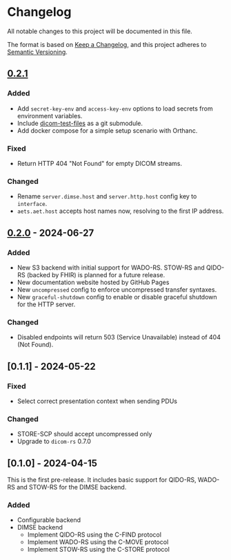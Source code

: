# Changelog

All notable changes to this project will be documented in this file.

The format is based on [Keep a Changelog](https://keepachangelog.com/en/1.1.0/),
and this project adheres to [Semantic Versioning](https://semver.org/spec/v2.0.0.html).

## [0.2.1]

### Added

- Add `secret-key-env` and `access-key-env` options to load secrets from environment variables.
- Include [dicom-test-files](https://github.com/robyoung/dicom-test-files) as a git submodule.
- Add docker compose for a simple setup scenario with Orthanc.

### Fixed

- Return HTTP 404 "Not Found" for empty DICOM streams.

### Changed

- Rename `server.dimse.host` and `server.http.host` config key to `interface`.
- `aets.aet.host` accepts host names now, resolving to the first IP address.

## [0.2.0] - 2024-06-27

### Added

- New S3 backend with initial support for WADO-RS. STOW-RS and QIDO-RS (backed by FHIR) is planned for a future
  release.
- New documentation website hosted by GitHub Pages
- New `uncompressed` config to enforce uncompressed transfer syntaxes.
- New `graceful-shutdown` config to enable or disable graceful shutdown for the HTTP server.

### Changed

- Disabled endpoints will return 503 (Service Unavailable) instead of 404 (Not Found).

## [0.1.1] - 2024-05-22

### Fixed

- Select correct presentation context when sending PDUs

### Changed

- STORE-SCP should accept uncompressed only
- Upgrade to `dicom-rs` 0.7.0

## [0.1.0] - 2024-04-15

This is the first pre-release.
It includes basic support for QIDO-RS, WADO-RS and STOW-RS for the DIMSE backend.

### Added

- Configurable backend
- DIMSE backend
    - Implement QIDO-RS using the C-FIND protocol
    - Implement WADO-RS using the C-MOVE protocol
    - Implement STOW-RS using the C-STORE protocol

[0.2.0]: https://github.com/UMEssen/DICOM-RST/releases/tag/v0.2.0
[0.2.1]: https://github.com/UMEssen/DICOM-RST/releases/tag/v0.2.1
